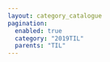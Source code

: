 ```yaml
---
layout: category_catalogue
pagination:
  enabled: true
  category: "2019TIL"
  parents: "TIL"
---
```

